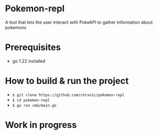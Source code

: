 # Pokemon-repl
A tool that lets the user interact with PokeAPI to gather information about pokemons

# Prerequisites
- go 1.22 installed

# How to build & run the project

- `$ git clone https://github.com/chrxn1c/pokemon-repl`
- `$ cd pokemon-repl`
- `$ go run cmd/main.go`

# Work in progress
